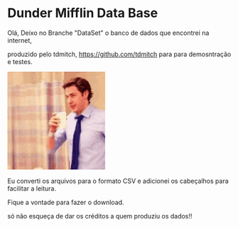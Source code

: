# Dunder Mifflin Data Base

Olá, Deixo no Branche "DataSet" o banco de dados que encontrei na internet, 

produzido pelo tdmitch, https://github.com/tdmitch para para demosntração e testes.

<img src="https://github.com/fabiobatistapinheiro/Dunder_Mifflin/blob/main/Imagens/jim-halpert-coffee-time.gif">

Eu converti os arquivos para o formato CSV e adicionei os cabeçalhos para facilitar a leitura.

Fique a vontade para fazer o download.

só não esqueça de dar os créditos a quem produziu os dados!!
